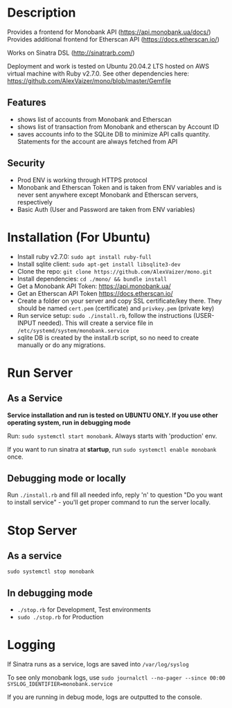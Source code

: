 # Description
Provides a frontend for Monobank API (https://api.monobank.ua/docs/)
Provides additional frontend for Etherscan API (https://docs.etherscan.io/)


Works on Sinatra DSL (http://sinatrarb.com/)

Deployment and work is tested on Ubuntu 20.04.2 LTS hosted on AWS virtual machine with Ruby v2.7.0. See other dependencies here: https://github.com/AlexVaizer/mono/blob/master/Gemfile
## Features
 - shows list of accounts from Monobank and Etherscan
 - shows list of transaction from Monobank and etherscan by Account ID
 - saves accounts info to the SQLite DB to minimize API calls quantity. Statements for the account are always fetched from API
## Security
 - Prod ENV is working through HTTPS protocol
 - Monobank and Etherscan Token and is taken from ENV variables and is never sent anywhere except Monobank and Etherscan servers, respectively
 - Basic Auth (User and Password are taken from ENV variables)


# Installation (For Ubuntu)
 - Install ruby v2.7.0: `sudo apt install ruby-full`
 - Install sqlite client: `sudo apt-get install libsqlite3-dev`
 - Clone the repo: `git clone https://github.com/AlexVaizer/mono.git`
 - Install dependencies: `cd ./mono/ && bundle install`
 - Get a Monobank API Token: https://api.monobank.ua/
 - Get an Etherscan API Token https://docs.etherscan.io/
 - Create a folder on your server and copy SSL certificate/key there. They should be named `cert.pem` (certificate) and `privkey.pem` (private key)
 - Run service setup: `sudo ./install.rb`, follow the instructions (USER-INPUT needed). This will create a service file in `/etc/systemd/system/monobank.service`
 - sqlite DB is created by the install.rb script, so no need to create manually or do any migrations.


# Run Server
## As a Service
**Service installation and run is tested on UBUNTU ONLY. If you use other operating system, run in debugging mode**

Run:
`sudo systemctl start monobank`.
Always starts with 'production' env.

If you want to run sinatra at **startup**, run `sudo systemctl enable monobank` once.

## Debugging mode or locally
Run `./install.rb` and fill all needed info, reply 'n' to question "Do you want to install service" - you'll get proper command to run the server locally.

# Stop Server
## As a service 
`sudo systemctl stop monobank`

## In debugging mode
 - `./stop.rb` for Development, Test environments
 - `sudo ./stop.rb` for Production

# Logging
If Sinatra runs as a service, logs are saved into `/var/log/syslog`

To see only monobank logs, use `sudo journalctl --no-pager --since 00:00 SYSLOG_IDENTIFIER=monobank.service`

If you are running in debug mode, logs are outputted to the console.
